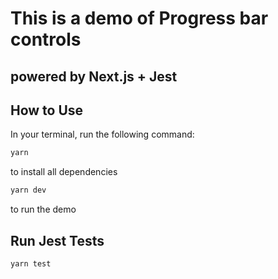 # This is a demo of Progress bar controls

## powered by Next.js + Jest

## How to Use

In your terminal, run the following command:

```bash
yarn
```

to install all dependencies

```bash
yarn dev
```

to run the demo

## Run Jest Tests

```bash
yarn test
```
